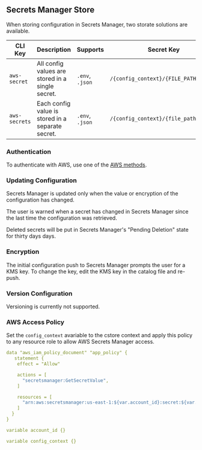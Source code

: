 ## Secrets Manager Store ##

When storing configuration in Secrets Manager, two storate solutions are available.

| CLI Key | Description | Supports | Secret Key |
|-|-|-|-|
|`aws-secret`| All config values are stored in a single secret. | `.env`, `.json`|`/{config_context}/{FILE_PATH}` |
|`aws-secrets`| Each config value is stored in a separate secret. | `.env`, `.json` | `/{config_context}/{file_path}/{var}` |

### Authentication ###

To authenticate with AWS, use one of the [AWS methods](https://docs.aws.amazon.com/sdk-for-go/v1/developer-guide/configuring-sdk.html).

### Updating Configuration ###

Secrets Manager is updated only when the value or encryption of the configuration has changed.

The user is warned when a secret has changed in Secrets Manager since the last time the configuration was retrieved.

Deleted secrets will be put in Secrets Manager's "Pending Deletion" state for thirty days days.

### Encryption ###

The initial configuration push to Secrets Manager prompts the user for a KMS key. To change the key, edit the KMS key in the catalog file and re-push.

### Version Configuration ###

Versioning is currently not supported.

### AWS Access Policy ###

Set the `config_context` avariable to the cstore context and apply this policy to any resource role to allow AWS Secrets Manager access.

```yml
data "aws_iam_policy_document" "app_policy" {
   statement {
    effect = "Allow"

    actions = [
      "secretsmanager:GetSecretValue",
    ]

    resources = [
      "arn:aws:secretsmanager:us-east-1:${var.account_id}:secret:${var.config_context}/*",
    ]
  }
}

variable account_id {}

variable config_context {}
```
